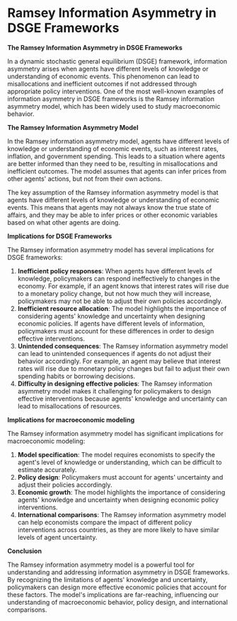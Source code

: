 # Ramsey Information Asymmetry in DSGE Frameworks

**The Ramsey Information Asymmetry in DSGE Frameworks**

In a dynamic stochastic general equilibrium (DSGE) framework, information asymmetry arises when agents have different levels of knowledge or understanding of economic events. This phenomenon can lead to misallocations and inefficient outcomes if not addressed through appropriate policy interventions. One of the most well-known examples of information asymmetry in DSGE frameworks is the Ramsey information asymmetry model, which has been widely used to study macroeconomic behavior.

**The Ramsey Information Asymmetry Model**

In the Ramsey information asymmetry model, agents have different levels of knowledge or understanding of economic events, such as interest rates, inflation, and government spending. This leads to a situation where agents are better informed than they need to be, resulting in misallocations and inefficient outcomes. The model assumes that agents can infer prices from other agents' actions, but not from their own actions.

The key assumption of the Ramsey information asymmetry model is that agents have different levels of knowledge or understanding of economic events. This means that agents may not always know the true state of affairs, and they may be able to infer prices or other economic variables based on what other agents are doing.

**Implications for DSGE Frameworks**

The Ramsey information asymmetry model has several implications for DSGE frameworks:

1. **Inefficient policy responses**: When agents have different levels of knowledge, policymakers can respond ineffectively to changes in the economy. For example, if an agent knows that interest rates will rise due to a monetary policy change, but not how much they will increase, policymakers may not be able to adjust their own policies accordingly.
2. **Inefficient resource allocation**: The model highlights the importance of considering agents' knowledge and uncertainty when designing economic policies. If agents have different levels of information, policymakers must account for these differences in order to design effective interventions.
3. **Unintended consequences**: The Ramsey information asymmetry model can lead to unintended consequences if agents do not adjust their behavior accordingly. For example, an agent may believe that interest rates will rise due to monetary policy changes but fail to adjust their own spending habits or borrowing decisions.
4. **Difficulty in designing effective policies**: The Ramsey information asymmetry model makes it challenging for policymakers to design effective interventions because agents' knowledge and uncertainty can lead to misallocations of resources.

**Implications for macroeconomic modeling**

The Ramsey information asymmetry model has significant implications for macroeconomic modeling:

1. **Model specification**: The model requires economists to specify the agent's level of knowledge or understanding, which can be difficult to estimate accurately.
2. **Policy design**: Policymakers must account for agents' uncertainty and adjust their policies accordingly.
3. **Economic growth**: The model highlights the importance of considering agents' knowledge and uncertainty when designing economic policy interventions.
4. **International comparisons**: The Ramsey information asymmetry model can help economists compare the impact of different policy interventions across countries, as they are more likely to have similar levels of agent uncertainty.

**Conclusion**

The Ramsey information asymmetry model is a powerful tool for understanding and addressing information asymmetry in DSGE frameworks. By recognizing the limitations of agents' knowledge and uncertainty, policymakers can design more effective economic policies that account for these factors. The model's implications are far-reaching, influencing our understanding of macroeconomic behavior, policy design, and international comparisons.
